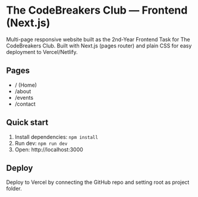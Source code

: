 # The CodeBreakers Club — Frontend (Next.js)

Multi-page responsive website built as the 2nd-Year Frontend Task for The CodeBreakers Club.
Built with Next.js (pages router) and plain CSS for easy deployment to Vercel/Netlify.

## Pages
- / (Home)
- /about
- /events
- /contact

## Quick start
1. Install dependencies: `npm install`
2. Run dev: `npm run dev`
3. Open: http://localhost:3000

## Deploy
Deploy to Vercel by connecting the GitHub repo and setting root as project folder.
